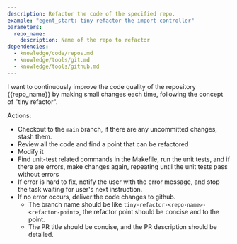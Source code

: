 ```yaml
---
description: Refactor the code of the specified repo.
example: "egent_start: tiny refactor the import-controller"
parameters:
  repo_name:
    description: Name of the repo to refactor
dependencies:
  - knowledge/code/repos.md
  - knowledge/tools/git.md
  - knowledge/tools/github.md
---
```


I want to continuously improve the code quality of the repository {{repo_name}} by making small changes each time, following the concept of "tiny refactor".

Actions:

- Checkout to the `main` branch, if there are any uncommitted changes, stash them.
- Review all the code and find a point that can be refactored
- Modify it
- Find unit-test related commands in the Makefile, run the unit tests, and if there are errors, make changes again, repeating until the unit tests pass without errors
- If error is hard to fix, notify the user with the error message, and stop the task waiting for user's next instruction.
- If no error occurs, deliver the code changes to github.
  - The branch name should be like `tiny-refactor-<repo-name>-<refactor-point>`, the refactor point should be concise and to the point.
  - The PR title should be concise, and the PR description should be detailed.
